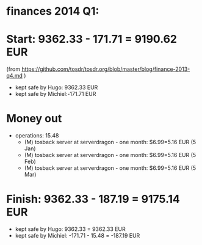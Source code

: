 # finances 2014 Q1:

# Start: 9362.33 - 171.71 = 9190.62 EUR 
(from https://github.com/tosdr/tosdr.org/blob/master/blog/finance-2013-q4.md )

* kept safe by Hugo: 9362.33 EUR
* kept safe by Michiel:-171.71 EUR

# Money out

* operations: 15.48
    * (M) tosback server at serverdragon - one month: $6.99=5.16 EUR (5 Jan)
    * (M) tosback server at serverdragon - one month: $6.99=5.16 EUR (5 Feb)
    * (M) tosback server at serverdragon - one month: $6.99=5.16 EUR (5 Mar)

# Finish: 9362.33 - 187.19  = 9175.14 EUR

* kept safe by Hugo: 9362.33 = 9362.33 EUR
* kept safe by Michiel: -171.71 - 15.48 = -187.19 EUR
